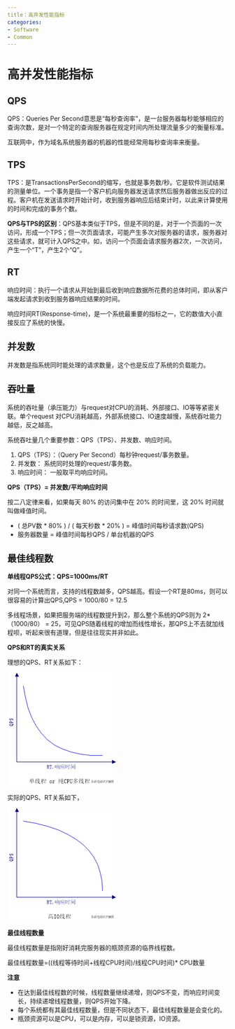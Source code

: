 ```yaml
---
title：高并发性能指标
categories:
- Software
- Common
---
```

# 高并发性能指标

## QPS

QPS：Queries Per Second意思是“每秒查询率”，是一台服务器每秒能够相应的查询次数，是对一个特定的查询服务器在规定时间内所处理流量多少的衡量标准。

互联网中，作为域名系统服务器的机器的性能经常用每秒查询率来衡量。

## TPS

TPS：是TransactionsPerSecond的缩写，也就是事务数/秒。它是软件测试结果的测量单位。一个事务是指一个客户机向服务器发送请求然后服务器做出反应的过程。客户机在发送请求时开始计时，收到服务器响应后结束计时，以此来计算使用的时间和完成的事务个数。

**QPS与TPS的区别**：QPS基本类似于TPS，但是不同的是，对于一个页面的一次访问，形成一个TPS；但一次页面请求，可能产生多次对服务器的请求，服务器对这些请求，就可计入QPS之中。如，访问一个页面会请求服务器2次，一次访问，产生一个“T”，产生2个“Q”。

## RT

响应时间：执行一个请求从开始到最后收到响应数据所花费的总体时间，即从客户端发起请求到收到服务器响应结果的时间。

响应时间RT(Response-time)，是一个系统最重要的指标之一，它的数值大小直接反应了系统的快慢。

## 并发数

并发数是指系统同时能处理的请求数量，这个也是反应了系统的负载能力。

## 吞吐量

系统的吞吐量（承压能力）与request对CPU的消耗、外部接口、IO等等紧密关联。单个request 对CPU消耗越高，外部系统接口、IO速度越慢，系统吞吐能力越低，反之越高。

系统吞吐量几个重要参数：QPS（TPS）、并发数、响应时间。

1. QPS（TPS）：（Query Per Second）每秒钟request/事务数量。
2. 并发数： 系统同时处理的request/事务数。
3. 响应时间： 一般取平均响应时间。

**QPS（TPS）= 并发数/平均响应时间**

按二八定律来看，如果每天 80% 的访问集中在 20% 的时间里，这 20% 时间就叫做峰值时间。

- ( 总PV数 * 80% ) / ( 每天秒数 * 20% ) = 峰值时间每秒请求数(QPS)
- 服务器数量 = 峰值时间每秒QPS / 单台机器的QPS 

## 最佳线程数

**单线程QPS公式：QPS=1000ms/RT** 

对同一个系统而言，支持的线程数越多，QPS越高。假设一个RT是80ms，则可以很容易的计算出QPS,QPS = 1000/80 = 12.5 

多线程场景，如果把服务端的线程数提升到2，那么整个系统的QPS则为 2*（1000/80） = 25，可见QPS随着线程的增加而线性增长，那QPS上不去就加线程呗，听起来很有道理，但是往往现实并非如此。

**QPS和RT的真实关系**

理想的QPS、RT关系如下：

![一文搞懂高并发性能指标：QPS、TPS、RT、吞吐量](https://raw.githubusercontent.com/LuShan123888/Files/main/Pictures/6b411ccdde024a14a9cd517796c2113b.png)



实际的QPS、RT关系如下，

![一文搞懂高并发性能指标：QPS、TPS、RT、吞吐量](https://raw.githubusercontent.com/LuShan123888/Files/main/Pictures/5d9a413974304b2b81ef1d5fdbec41b0.png)

**最佳线程数量** 

最佳线程数量是指刚好消耗完服务器的瓶颈资源的临界线程数。

最佳线程数量=((线程等待时间+线程CPU时间)/线程CPU时间)* CPU数量 

**注意**

- 在达到最佳线程数的时候，线程数量继续递增，则QPS不变，而响应时间变长，持续递增线程数量，则QPS开始下降。
- 每个系统都有其最佳线程数量，但是不同状态下，最佳线程数量是会变化的。
- 瓶颈资源可以是CPU，可以是内存，可以是锁资源，IO资源。